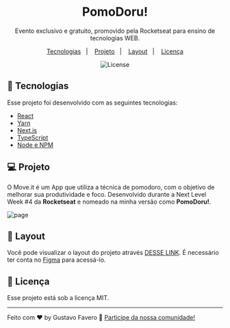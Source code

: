 <h1 align="center"> PomoDoru! </h1>

<p align="center">
Evento exclusivo e gratuito, promovido pela Rocketseat para ensino de tecnologias WEB.
</p>

<p align="center">
  <a href="#-tecnologias">Tecnologias</a>&nbsp;&nbsp;&nbsp;|&nbsp;&nbsp;&nbsp;
  <a href="#-projeto">Projeto</a>&nbsp;&nbsp;&nbsp;|&nbsp;&nbsp;&nbsp;
  <a href="#-layout">Layout</a>&nbsp;&nbsp;&nbsp;|&nbsp;&nbsp;&nbsp;
  <a href="#memo-licença">Licença</a>
</p>

<p align="center">
  <img alt="License" src="https://img.shields.io/static/v1?label=license&message=MIT&color=49AA26&labelColor=000000">
</p>

## 🚀 Tecnologias

Esse projeto foi desenvolvido com as seguintes tecnologias:

- [React](https://react.dev/)
- [Yarn](https://yarnpkg.com/)
- [Next.js](https://nextjs.org/)
- [TypeScript](https://www.typescriptlang.org/)
- [Node e NPM](https://nodejs.org/)

## 💻 Projeto

O Move.it é um App que utiliza a técnica de pomodoro, com o objetivo de melhorar sua produtividade e foco. Desenvolvido durante a Next Level Week #4 da <strong>Rocketseat</strong> e nomeado na minha versão como <strong>PomoDoru!</strong>.

![page](https://user-images.githubusercontent.com/107816413/229383885-374034af-11bb-488f-a7a5-8201033df0ec.jpg)

## 🔖 Layout

Você pode visualizar o layout do projeto através [DESSE LINK](https://www.figma.com/file/M6R3YBnrGrHV7SkIlI5eMW/Move.it-1.0-(Copy)?t=xx43fsHCXwqCpQlK-1). É necessário ter conta no [Figma](https://figma.com) para acessá-lo.

## :memo: Licença

Esse projeto está sob a licença MIT.

---

Feito com ♥ by Gustavo Favero :wave: [Participe da nossa comunidade!](https://discord.gg/rocketseat)

